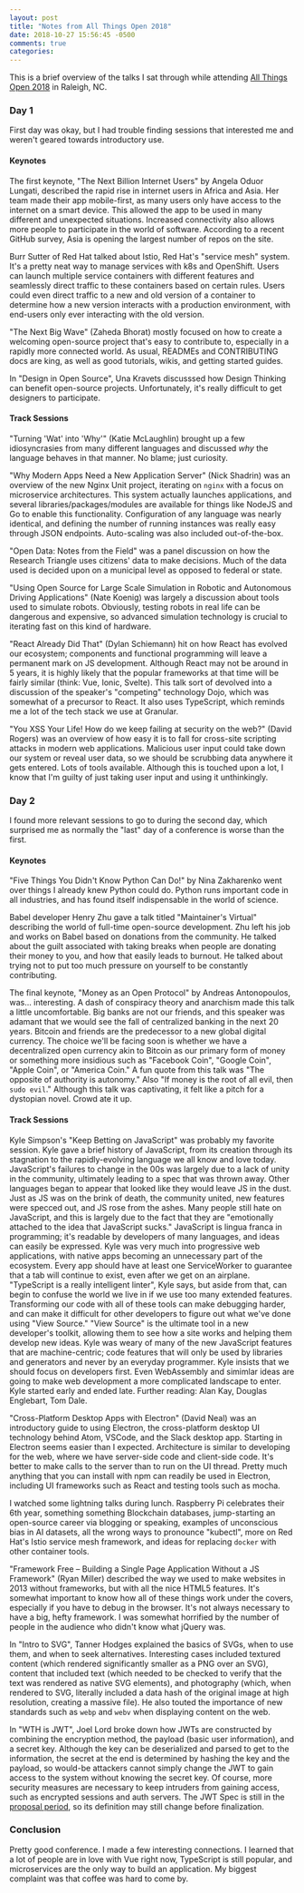 ```yaml
---
layout: post
title: "Notes from All Things Open 2018"
date: 2018-10-27 15:56:45 -0500
comments: true
categories:
---
```


This is a brief overview of the talks I sat through while attending [All Things Open 2018](https://allthingsopen.org/) in Raleigh, NC.

### Day 1

First day was okay, but I had trouble finding sessions that interested me and weren't geared towards introductory use.

#### Keynotes

The first keynote, "The Next Billion Internet Users" by Angela Oduor Lungati, described the rapid rise in internet users in Africa and Asia. Her team made their app mobile-first, as many users only have access to the internet on a smart device. This allowed the app to be used in many different and unexpected situations. Increased connectivity also allows more people to participate in the world of software. According to a recent GitHub survey, Asia is opening the largest number of repos on the site.

Burr Sutter of Red Hat talked about Istio, Red Hat's "service mesh" system. It's a pretty neat way to manage services with k8s and OpenShift. Users can launch multiple service containers with different features and seamlessly direct traffic to these containers based on certain rules. Users could even direct traffic to a new and old version of a container to determine how a new version interacts with a production environment, with end-users only ever interacting with the old version.

"The Next Big Wave" (Zaheda Bhorat) mostly focused on how to create a welcoming open-source project that's easy to contribute to, especially in a rapidly more connected world. As usual, READMEs and CONTRIBUTING docs are king, as well as good tutorials, wikis, and getting started guides.

In "Design in Open Source", Una Kravets discusssed how Design Thinking can benefit open-source projects. Unfortunately, it's really difficult to get designers to participate.

#### Track Sessions

"Turning 'Wat' into 'Why'" (Katie McLaughlin) brought up a few idiosyncrasies from many different languages and discussed _why_ the language behaves in that manner. No blame; just curiosity.

"Why Modern Apps Need a New Application Server" (Nick Shadrin) was an overview of the new Nginx Unit project, iterating on `nginx` with a focus on microservice architectures. This system actually launches applications, and several libraries/packages/modules are available for things like NodeJS and Go to enable this functionality. Configuration of any language was nearly identical, and defining the number of running instances was really easy through JSON endpoints. Auto-scaling was also included out-of-the-box.

"Open Data: Notes from the Field" was a panel discussion on how the Research Triangle uses citizens' data to make decisions. Much of the data used is decided upon on a municipal level as opposed to federal or state.

"Using Open Source for Large Scale Simulation in Robotic and Autonomous Driving Applications" (Nate Koenig) was largely a discussion about tools used to simulate robots. Obviously, testing robots in real life can be dangerous and expensive, so advanced simulation technology is crucial to iterating fast on this kind of hardware.

"React Already Did That" (Dylan Schiemann) hit on how React has evolved our ecosystem; components and functional programming will leave a permanent mark on JS development. Although React may not be around in 5 years, it is highly likely that the popular frameworks at that time will be fairly similar (think: Vue, Ionic, Svelte). This talk sort of devolved into a discussion of the speaker's "competing" technology Dojo, which was somewhat of a precursor to React. It also uses TypeScript, which reminds me a lot of the tech stack we use at Granular.

"You XSS Your Life! How do we keep failing at security on the web?" (David Rogers) was an overview of how easy it is to fall for cross-site scripting attacks in modern web applications. Malicious user input could take down our system or reveal user data, so we should be scrubbing data anywhere it gets entered. Lots of tools available. Although this is touched upon a lot, I know that I'm guilty of just taking user input and using it unthinkingly.

### Day 2

I found more relevant sessions to go to during the second day, which surprised me as normally the "last" day of a conference is worse than the first.

#### Keynotes

"Five Things You Didn't Know Python Can Do!" by Nina Zakharenko went over things I already knew Python could do. Python runs important code in all industries, and has found itself indispensable in the world of science.

Babel developer Henry Zhu gave a talk titled "Maintainer's Virtual" describing the world of full-time open-source development. Zhu left his job and works on Babel based on donations from the community. He talked about the guilt associated with taking breaks when people are donating their money to you, and how that easily leads to burnout. He talked about trying not to put too much pressure on yourself to be constantly contributing.

The final keynote, "Money as an Open Protocol" by Andreas Antonopoulos, was... interesting. A dash of conspiracy theory and anarchism made this talk a little uncomfortable. Big banks are not our friends, and this speaker was adamant that we would see the fall of centralized banking in the next 20 years. Bitcoin and friends are the predecessor to a new global digital currency. The choice we'll be facing soon is whether we have a decentralized open currency akin to Bitcoin as our primary form of money or something more insidious such as "Facebook Coin", "Google Coin", "Apple Coin", or "America Coin." A fun quote from this talk was "The opposite of authority is autonomy." Also "If money is the root of all evil, then `sudo evil`." Although this talk was captivating, it felt like a pitch for a dystopian novel. Crowd ate it up.

#### Track Sessions

Kyle Simpson's "Keep Betting on JavaScript" was probably my favorite session. Kyle gave a brief history of JavaScript, from its creation through its stagnation to the rapidly-evolving language we all know and love today. JavaScript's failures to change in the 00s was largely due to a lack of unity in the community, ultimately leading to a spec that was thrown away. Other languages began to appear that looked like they would leave JS in the dust. Just as JS was on the brink of death, the community united, new features were specced out, and JS rose from the ashes. Many people still hate on JavaScript, and this is largely due to the fact that they are "emotionally attached to the idea that JavaScript sucks." JavaScript is lingua franca in programming; it's readable by developers of many languages, and ideas can easily be expressed. Kyle was very much into progressive web applications, with native apps becoming an unnecessary part of the ecosystem. Every app should have at least one ServiceWorker to guarantee that a tab will continue to exist, even after we get on an airplane. "TypeScript is a really intelligent linter", Kyle says, but aside from that, can begin to confuse the world we live in if we use too many extended features. Transforming our code with all of these tools can make debugging harder, and can make it difficult for other developers to figure out what we've done using "View Source." "View Source" is the ultimate tool in a new developer's toolkit, allowing them to see how a site works and helping them develop new ideas. Kyle was weary of many of the new JavaScript features that are machine-centric; code features that will only be used by libraries and generators and never by an everyday programmer. Kyle insists that we should focus on developers first. Even WebAssembly and simimlar ideas are going to make web development a more complicated landscape to enter. Kyle started early and ended late. Further reading: Alan Kay, Douglas Englebart, Tom Dale.

"Cross-Platform Desktop Apps with Electron" (David Neal) was an introductory guide to using Electron, the cross-platform desktop UI technology behind Atom, VSCode, and the Slack desktop app. Starting in Electron seems easier than I expected. Architecture is similar to developing for the web, where we have server-side code and client-side code. It's better to make calls to the server than to run on the UI thread. Pretty much anything that you can install with npm can readily be used in Electron, including UI frameworks such as React and testing tools such as mocha.

I watched some lightning talks during lunch. Raspberry Pi celebrates their 6th year, something something Blockchain databases, jump-starting an open-source career via blogging or speaking, examples of unconscious bias in AI datasets, all the wrong ways to pronounce "kubectl", more on Red Hat's Istio service mesh framework, and ideas for replacing `docker` with other container tools.

"Framework Free – Building a Single Page Application Without a JS Framework" (Ryan Miller) described the way we used to make websites in 2013 without frameworks, but with all the nice HTML5 features. It's somewhat important to know how all of these things work under the covers, especially if you have to debug in the browser. It's not always necessary to have a big, hefty framework. I was somewhat horrified by the number of people in the audience who didn't know what jQuery was.

In "Intro to SVG", Tanner Hodges explained the basics of SVGs, when to use them, and when to seek alternatives. Interesting cases included textured content (which rendered significantly smaller as a PNG over an SVG), content that included text (which needed to be checked to verify that the text was rendered as native SVG elements), and photography (which, when rendered to SVG, literally included a data hash of the original image at high resolution, creating a massive file). He also touted the importance of new standards such as `webp` and `webv` when displaying content on the web.

In "WTH is JWT", Joel Lord broke down how JWTs are constructed by combining the encryption method, the payload (basic user information), and a secret key. Although the key can be deserialized and parsed to get to the information, the secret at the end is determined by hashing the key and the payload, so would-be attackers cannot simply change the JWT to gain access to the system without knowing the secret key. Of course, more security measures are necessary to keep intruders from gaining access, such as encrypted sessions and auth servers. The JWT Spec is still in the [proposal period](https://tools.ietf.org/html/rfc7519), so its definition may still change before finalization.

### Conclusion

Pretty good conference. I made a few interesting connections. I learned that a lot of people are in love with Vue right now, TypeScript is still popular, and microservices are the only way to build an application. My biggest complaint was that coffee was hard to come by.
